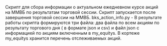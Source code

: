 Скрипт для сбора информации о актуальном ежедневном курсе акций на ММВБ по результатам торговой сессии.
Скрипт запускается после завершения торговой сессии на ММВБ.
bks_action_info.py - В результате работы скрипта формируются три файла: два файла по всем акциям по результату торгового дня ( в формате json и csv) и файл json с информацией по акциям включенным в my_equitys. В кортеже my_equitys хранится перечень отслеживаемых акций.
